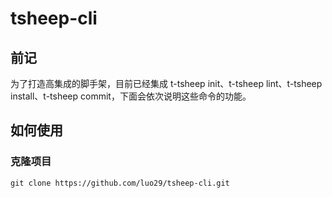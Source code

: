 # tsheep-cli
## 前记
为了打造高集成的脚手架，目前已经集成 t-tsheep init、t-tsheep lint、t-tsheep install、t-tsheep commit，下面会依次说明这些命令的功能。
## 如何使用
### 克隆项目
```
git clone https://github.com/luo29/tsheep-cli.git
```
